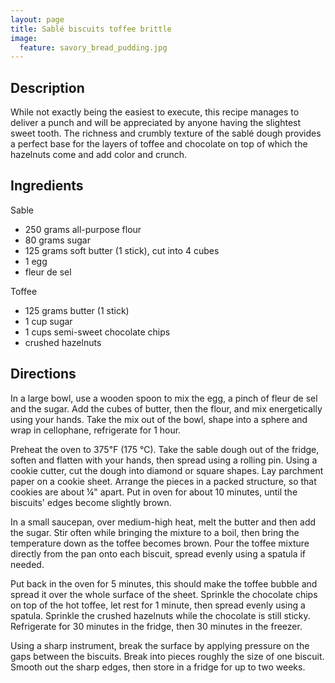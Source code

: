 ```yaml
---
layout: page
title: Sablé biscuits toffee brittle
image:
  feature: savory_bread_pudding.jpg
---
```


Description
-----------

While not exactly being the easiest to execute, this recipe manages to deliver a punch and will be appreciated by anyone having the slightest sweet tooth. The richness and crumbly texture of the sablé dough provides a perfect base for the layers of toffee and chocolate on top of which the hazelnuts come and add color and crunch.

Ingredients
-----------

Sable

- 250 grams all-purpose flour
- 80 grams sugar
- 125 grams soft butter (1 stick), cut into 4 cubes
- 1 egg
- fleur de sel

Toffee

- 125 grams butter (1 stick)
- 1 cup sugar
- 1 cups semi-sweet chocolate chips
- crushed hazelnuts

Directions
----------

In a large bowl, use a wooden spoon to mix the egg, a pinch of fleur de sel and the sugar. Add the cubes of butter, then the flour, and mix energetically using your hands. Take the mix out of the bowl, shape into a sphere and wrap in cellophane, refrigerate for 1 hour.

Preheat the oven to 375℉ (175 ℃). Take the sable dough out of the fridge, soften and flatten with your hands, then spread using a rolling pin. Using a cookie cutter, cut the dough into diamond or square shapes. Lay parchment paper on a cookie sheet. Arrange the pieces in a packed structure, so that cookies are about ¼" apart. Put in oven for about 10 minutes, until the biscuits' edges become slightly brown.

In a small saucepan, over medium-high heat, melt the butter and then add the sugar. Stir often while bringing the mixture to a boil, then bring the temperature down as the toffee becomes brown. Pour the toffee mixture directly from the pan onto each biscuit, spread evenly using a spatula if needed.

Put back in the oven for 5 minutes, this should make the toffee bubble and spread it over the whole surface of the sheet. Sprinkle the chocolate chips on top of the hot toffee, let rest for 1 minute, then spread evenly using a spatula. Sprinkle the crushed hazelnuts while the chocolate is still sticky. Refrigerate for 30 minutes in the fridge, then 30 minutes in the freezer.

Using a sharp instrument, break the surface by applying pressure on the gaps between the biscuits. Break into pieces roughly the size of one biscuit. Smooth out the sharp edges, then store in a fridge for up to two weeks.

